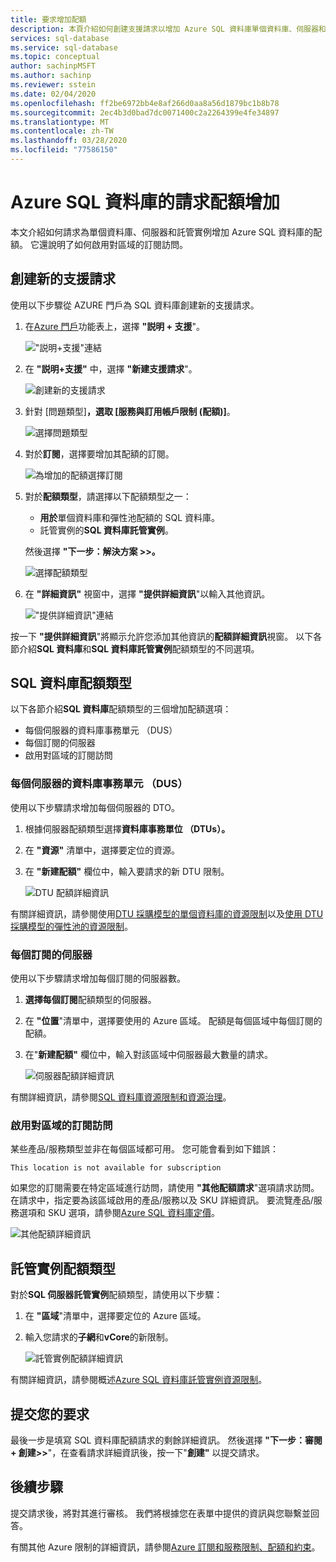 ```yaml
---
title: 要求增加配額
description: 本頁介紹如何創建支援請求以增加 Azure SQL 資料庫單個資料庫、伺服器和託管實例的配額。
services: sql-database
ms.service: sql-database
ms.topic: conceptual
author: sachinpMSFT
ms.author: sachinp
ms.reviewer: sstein
ms.date: 02/04/2020
ms.openlocfilehash: ff2be6972bb4e8af266d0aa8a56d1879bc1b8b78
ms.sourcegitcommit: 2ec4b3d0bad7dc0071400c2a2264399e4fe34897
ms.translationtype: MT
ms.contentlocale: zh-TW
ms.lasthandoff: 03/28/2020
ms.locfileid: "77586150"
---
```

# <a name="request-quota-increases-for-azure-sql-database"></a>Azure SQL 資料庫的請求配額增加

本文介紹如何請求為單個資料庫、伺服器和託管實例增加 Azure SQL 資料庫的配額。 它還說明了如何啟用對區域的訂閱訪問。

## <a name="create-a-new-support-request"></a><a id="newquota"></a>創建新的支援請求

使用以下步驟從 AZURE 門戶為 SQL 資料庫創建新的支援請求。

1. 在[Azure 門戶](https://portal.azure.com)功能表上，選擇 **"説明 + 支援**"。

   !["説明+支援"連結](./media/quota-increase-request/help-plus-support.png)

1. 在 **"説明+支援"** 中，選擇 **"新建支援請求**"。

    ![創建新的支援請求](./media/quota-increase-request/new-support-request.png)

1. 針對 [問題類型]****，選取 [服務與訂用帳戶限制 (配額)]****。

   ![選擇問題類型](./media/quota-increase-request/select-quota-issue-type.png)

1. 對於**訂閱**，選擇要增加其配額的訂閱。

   ![為增加的配額選擇訂閱](./media/quota-increase-request/select-subscription-support-request.png)

1. 對於**配額類型**，請選擇以下配額類型之一：

   - **用於**單個資料庫和彈性池配額的 SQL 資料庫。
   - 託管實例的**SQL 資料庫託管實例**。

   然後選擇 **"下一步：解決方案 >>。**

   ![選擇配額類型](./media/quota-increase-request/select-quota-type.png)

1. 在 **"詳細資訊"** 視窗中，選擇 **"提供詳細資訊**"以輸入其他資訊。

   !["提供詳細資訊"連結](./media/quota-increase-request/provide-details-link.png)

按一下 **"提供詳細資訊**"將顯示允許您添加其他資訊的**配額詳細資訊**視窗。 以下各節介紹**SQL 資料庫**和**SQL 資料庫託管實例**配額類型的不同選項。

## <a name="sql-database-quota-types"></a><a id="sqldbquota"></a>SQL 資料庫配額類型

以下各節介紹**SQL 資料庫**配額類型的三個增加配額選項：

- 每個伺服器的資料庫事務單元 （DUS）
- 每個訂閱的伺服器
- 啟用對區域的訂閱訪問

### <a name="database-transaction-units-dtus-per-server"></a>每個伺服器的資料庫事務單元 （DUS）

使用以下步驟請求增加每個伺服器的 DTO。

1. 根據伺服器配額類型選擇**資料庫事務單位 （DTUs）。**

1. 在 **"資源"** 清單中，選擇要定位的資源。

1. 在 **"新建配額"** 欄位中，輸入要請求的新 DTU 限制。

   ![DTU 配額詳細資訊](./media/quota-increase-request/quota-details-dtus.png)

有關詳細資訊，請參閱使用[DTU 採購模型的單個資料庫的資源限制](sql-database-dtu-resource-limits-single-databases.md)以及[使用 DTU 採購模型的彈性池的資源限制](sql-database-dtu-resource-limits-elastic-pools.md)。

### <a name="servers-per-subscription"></a>每個訂閱的伺服器

使用以下步驟請求增加每個訂閱的伺服器數。

1. **選擇每個訂閱**配額類型的伺服器。

1. 在 **"位置**"清單中，選擇要使用的 Azure 區域。 配額是每個區域中每個訂閱的配額。

1. 在"**新建配額"** 欄位中，輸入對該區域中伺服器最大數量的請求。

   ![伺服器配額詳細資訊](./media/quota-increase-request/quota-details-servers.png)

有關詳細資訊，請參閱[SQL 資料庫資源限制和資源治理](sql-database-resource-limits-database-server.md)。

### <a name="enable-subscription-access-to-a-region"></a><a id="other"></a>啟用對區域的訂閱訪問

某些產品/服務類型並非在每個區域都可用。 您可能會看到如下錯誤：

`This location is not available for subscription`

如果您的訂閱需要在特定區域進行訪問，請使用 **"其他配額請求**"選項請求訪問。 在請求中，指定要為該區域啟用的產品/服務以及 SKU 詳細資訊。 要流覽產品/服務選項和 SKU 選項，請參閱[Azure SQL 資料庫定價](https://azure.microsoft.com/pricing/details/sql-database/single/)。

![其他配額詳細資訊](./media/quota-increase-request/quota-details-whitelisting.png)

## <a name="managed-instance-quota-type"></a><a id="sqlmiquota"></a>託管實例配額類型

對於**SQL 伺服器託管實例**配額類型，請使用以下步驟：

1. 在 **"區域**"清單中，選擇要定位的 Azure 區域。

1. 輸入您請求的**子網**和**vCore**的新限制。

   ![託管實例配額詳細資訊](./media/quota-increase-request/quota-details-managed-instance.png)

有關詳細資訊，請參閱概述[Azure SQL 資料庫託管實例資源限制](sql-database-managed-instance-resource-limits.md)。

## <a name="submit-your-request"></a>提交您的要求

最後一步是填寫 SQL 資料庫配額請求的剩餘詳細資訊。 然後選擇 **"下一步：審閱 + 創建>>**"，在查看請求詳細資訊後，按一下"**創建"** 以提交請求。

## <a name="next-steps"></a>後續步驟

提交請求後，將對其進行審核。 我們將根據您在表單中提供的資訊與您聯繫並回答。

有關其他 Azure 限制的詳細資訊，請參閱[Azure 訂閱和服務限制、配額和約束](../azure-resource-manager/management/azure-subscription-service-limits.md)。
